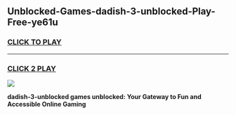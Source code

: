 
## Unblocked-Games-dadish-3-unblocked-Play-Free-ye61u
<h3>
<a href="https://premium76.site?title=dadish-3-unblocked&ref=18A1">CLICK TO PLAY</a></h3>
<hr>

<h3>
<a href="https://premium76.site?title=dadish-3-unblocked&ref=18A1">CLICK 2 PLAY</a>
  
</h3>

<a href="https://premium76.site?title=dadish-3-unblocked&ref=18A1"><img src="https://clearcache.store/games.png"></a>


**dadish-3-unblocked games unblocked: Your Gateway to Fun and Accessible Online Gaming**
